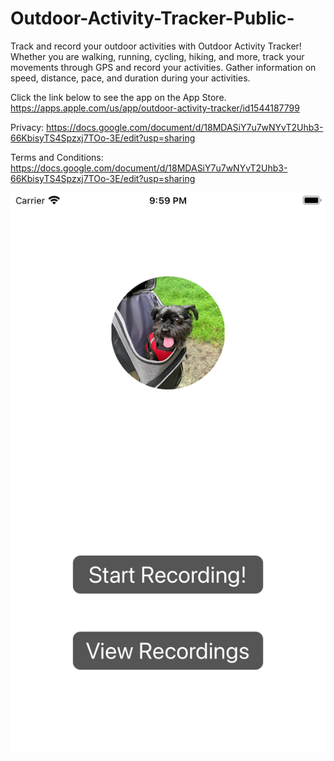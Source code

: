 # Outdoor-Activity-Tracker-Public-

Track and record your outdoor activities with Outdoor Activity Tracker! Whether you are walking, running, cycling, hiking, and more, track your movements through GPS and record your activities. Gather information on speed, distance, pace, and duration during your activities.

Click the link below to see the app on the App Store.
https://apps.apple.com/us/app/outdoor-activity-tracker/id1544187799

Privacy: https://docs.google.com/document/d/18MDASiY7u7wNYvT2Uhb3-66KbisyTS4Spzxj7TOo-3E/edit?usp=sharing

Terms and Conditions: https://docs.google.com/document/d/18MDASiY7u7wNYvT2Uhb3-66KbisyTS4Spzxj7TOo-3E/edit?usp=sharing

![alt text](https://github.com/rodneyamor/Outdoor-Activity-Tracker-Public-/blob/main/Simulator%20Screen%20Shot%20-%20iPhone%208%20Plus%20-%202020-12-09%20at%2021.59.31.png)

